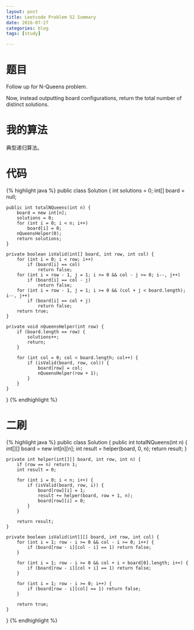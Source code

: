 ```yaml
---
layout: post
title: Leetcode Problem 52 Summary
date: 2016-07-27
categories: blog
tags: [study]

---
```


# 题目

Follow up for N-Queens problem.

Now, instead outputting board configurations, return the total number of distinct solutions.

# 我的算法

典型递归算法。

# 代码

{% highlight java %}
public class Solution {
    int solutions = 0;
    int[] board = null;
    
    public int totalNQueens(int n) {
        board = new int[n];
        solutions = 0;
        for (int i = 0; i < n; i++)
            board[i] = 0;
        nQueensHelper(0);
        return solutions;
    }
    
    private boolean isValid(int[] board, int row, int col) {
        for (int i = 0; i < row; i++)
            if (board[i] == col)
                return false;
        for (int i = row - 1, j = 1; i >= 0 && col - j >= 0; i--, j++)
            if (board[i] == col - j)
                return false;
        for (int i = row - 1, j = 1; i >= 0 && (col + j < board.length); i--, j++)
            if (board[i] == col + j)
                return false;
        return true;
    }
    
    private void nQueensHelper(int row) {
        if (board.length == row) {
            solutions++;
            return;
        }
        
        for (int col = 0; col < board.length; col++) {
            if (isValid(board, row, col)) {
                board[row] = col;
                nQueensHelper(row + 1);
            }
        }
    }
}
{% endhighlight %}

# 二刷

{% highlight java %}
public class Solution {
    public int totalNQueens(int n) {
        int[][] board = new int[n][n];
        int result = helper(board, 0, n);
        return result;
    }
    
    private int helper(int[][] board, int row, int n) {
        if (row == n) return 1;
        int result = 0;
        
        for (int i = 0; i < n; i++) {
            if (isValid(board, row, i)) {
                board[row][i] = 1;
                result += helper(board, row + 1, n);
                board[row][i] = 0;
            }
        }
        
        return result;
    }
    
    private boolean isValid(int[][] board, int row, int col) {
        for (int i = 1; row - i >= 0 && col - i >= 0; i++) {
            if (board[row - i][col - i] == 1) return false;
        }
        
        for (int i = 1; row - i >= 0 && col + i < board[0].length; i++) {
            if (board[row - i][col + i] == 1) return false;
        }
        
        for (int i = 1; row - i >= 0; i++) {
            if (board[row - i][col] == 1) return false;
        }
        
        return true;
    }
}
{% endhighlight %}